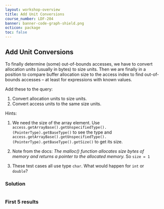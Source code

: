 ```yaml
---
layout: workshop-overview
title: Add Unit Conversions
course_number: LDF-204
banner: banner-code-graph-shield.png
octicon: package
toc: false
---
```

## Add Unit Conversions

To finally determine (some) out-of-bounds accesses, we have to convert allocation units (usually in bytes) to size units. Then we are finally in a position to compare buffer allocation size to the access index to find out-of-bounds accesses &#x2013; at least for expressions with known values.

Add these to the query:

1.  Convert allocation units to size units.
2.  Convert access units to the same size units.

Hints:

1.  We need the size of the array element. Use `access.getArrayBase().getUnspecifiedType().(PointerType).getBaseType()` to see the type and `access.getArrayBase().getUnspecifiedType().(PointerType).getBaseType().getSize()` to get its size.

2.  Note from the docs: *The malloc() function allocates size bytes of memory and returns a pointer to the allocated memory.* So `size = 1`

3.  These test cases all use type `char`. What would happen for `int` or `double`?




### Solution
```ql file=./src/session/example6.ql
```



### First 5 results
```ql file=./tests/session/Example6/example6.expected#L1-L5



